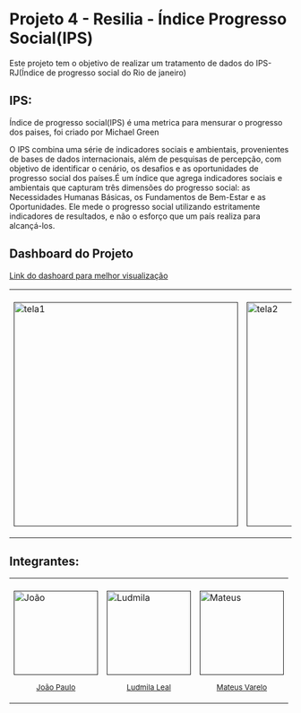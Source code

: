 
<h1><b> Projeto 4 - Resilia - Índice Progresso Social(IPS)</b></h1>

  <p> Este projeto tem o objetivo de realizar um tratamento de dados do IPS-RJ(Índice de progresso social do Rio de janeiro)


<h2> <b>IPS:</b> </h2>
<p>Índice de progresso social(IPS) é uma metrica para mensurar o progresso dos paises, foi criado por Michael Green</p>
<p>O IPS combina uma série de indicadores sociais e ambientais, provenientes de bases de dados internacionais, além de pesquisas de percepção, com objetivo de identificar o cenário, os desafios e as oportunidades de progresso social dos países.É um índice que agrega indicadores sociais e ambientais que capturam três dimensões do progresso social: as Necessidades Humanas Básicas, os Fundamentos de Bem-Estar e as Oportunidades. Ele mede o progresso social utilizando estritamente indicadores de resultados, e não o esforço que um país realiza para alcançá-los.</p>


<h2><b> Dashboard do Projeto</b></h2>

[Link do dashoard para melhor visualização](https://public.tableau.com/views/Projeto4_2_16252486550060/painel01IPS?:language=pt-BR&:display_count=n&:origin=viz_share_link)

<table>
  <Td aling= center> <br>
<A href - "">
<img src = "https://user-images.githubusercontent.com/62921611/124300765-47d7b280-db35-11eb-909f-746d61b29c35.jpeg" width ="400px" alt = tela1 style = Largura Maxima: 100% /> 
</a>
</p>
</Td>
  <Td aling= center> <br>
<A href - "">
<img src = "https://user-images.githubusercontent.com/62921611/124301121-c03e7380-db35-11eb-8b79-1981ff9e0fad.jpeg" width ="400px" alt = tela2 style = Largura Maxima: 100% /> 
</a>
</p>
</Td>
</table>

<h2><b>Integrantes:</b></h2>
<table>
<Td aling= center> <br>
<A href - "">
<img src = "https://user-images.githubusercontent.com/62921611/124266332-367ab000-db0d-11eb-9e56-310c6e2178b5.jpg" width ="150px" alt = João Paulo style = Largura Maxima: 100% /> 
<small><p align ="center"> João Paulo </p></small> 
</a>
<a href = "https://github.com/jpnune">
</a>
</p>
</Td>

<Td alingb= center> <br>
<A href - "">
<img src = "https://media-exp1.licdn.com/dms/image/C4D03AQHAnTgp4gjWpQ/profile-displayphoto-shrink_200_200/0/1580837411605?e=1630540800&v=beta&t=J6oPzCohgTVH1PIqIdhVVgjQJectcjLniFnMTT_nOrw" width ="150px" alt =  Ludmila Leal = Largura Maxima: 100% />  
<small><p align="center"> Ludmila Leal </p></small> 
<p aling = 'center'>
</a>
<a href = "https://github.com/LudmilaLeal">
</a>
</p>
</Td>

<Td alingb= center> <br>
<A href - "">
<img src = "https://user-images.githubusercontent.com/62921611/124269427-3f6d8080-db11-11eb-979e-6f848288a1a3.jpg" width ="150px" alt =  Mateus Varelo= Largura Maxima: 100% />  
<small><p align="center"> Mateus Varelo </p></small> 
<p aling = 'center'>
</a>
<a href = "https://github.com/mateusvarelo">
</a>
</p>
</Td>
</table>


